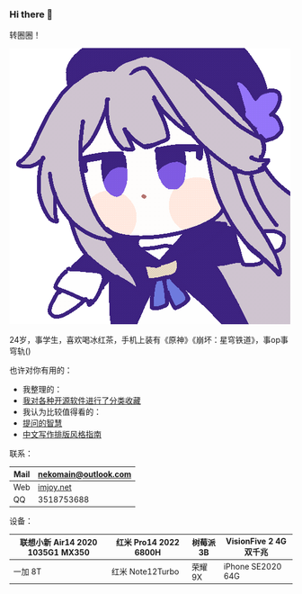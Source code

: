 ### Hi there 👋

转圈圈！

![herta](herta.gif)

24岁，事学生，喜欢喝冰红茶，手机上装有《原神》《崩坏：星穹铁道》，事op事穹轨()

也许对你有用的：

+ 我整理的：
+ [我对各种开源软件进行了分类收藏](https://github.com/ty114514?tab=stars)
+ 我认为比较值得看的：
+ [提问的智慧](https://github.com/ryanhanwu/How-To-Ask-Questions-The-Smart-Way/blob/main/README-zh_CN.md)
+ [中文写作排版风格指南](https://github.com/RightCapitalHQ/chinese-style-guide)

联系：

|Mail|[nekomain@outlook.com](mailto:nekomain@outlook.com)|
|---|---|
|Web|[imjoy.net](imjoy.net)|
|QQ|3518753688|

设备：

|联想小新 Air14 2020 1035G1 MX350|红米 Pro14 2022 6800H|树莓派 3B|VisionFive 2 4G 双千兆|
|---|---|---|---|
|一加 8T|红米 Note12Turbo|荣耀 9X|iPhone SE2020 64G||
<!--
**ty114514/ty114514** is a ✨ _special_ ✨ repository because its `README.md` (this file) appears on your GitHub profile.

Here are some ideas to get you started:

- 🔭 I’m currently working on ...
- 🌱 I’m currently learning ...
- 👯 I’m looking to collaborate on ...
- 🤔 I’m looking for help with ...
- 💬 Ask me about ...
- 📫 How to reach me: ...
- 😄 Pronouns: ...
- ⚡ Fun fact: ...
-->
